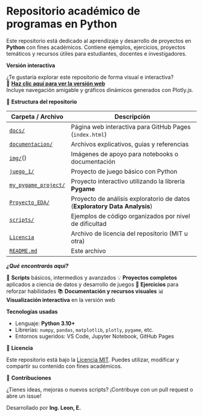 #  Repositorio académico de programas en Python

Este repositorio está dedicado al aprendizaje y desarrollo de proyectos en **Python** con fines académicos. Contiene ejemplos, ejercicios, proyectos temáticos y recursos útiles para estudiantes, docentes e investigadores.


**Versión interactiva**

 ¿Te gustaría explorar este repositorio de forma visual e interactiva?  
🔗 **[Haz clic aquí para ver la versión web](https://eduardoleon9010.github.io/python_en_accion/)**  
Incluye navegación amigable y gráficos dinámicos generados con Plotly.js.


📂 **Estructura del repositorio**

| Carpeta / Archivo         | Descripción                                                                 |
|---------------------------|-----------------------------------------------------------------------------|
| [`docs/`](https://github.com/eduardoleon9010/python_en_accion/tree/main/docs)                   | Página web interactiva para GitHub Pages (`index.html`)                     |
| [`documentacion/`](https://github.com/eduardoleon9010/python_en_accion/tree/main/documentacion)          | Archivos explicativos, guías y referencias                                  |
| [`img/`]()()                    | Imágenes de apoyo para notebooks o documentación                            |
| [`juego_1/`](https://github.com/eduardoleon9010/python_en_accion/blob/main/juego_1/README.md)               | Proyecto de juego básico con Python                                         |
| [`my_pygame_project/`](https://github.com/eduardoleon9010/python_en_accion/blob/main/my_pygame_project/README.md)        | Proyecto interactivo utilizando la librería **Pygame**                      |
| [`Proyecto_EDA/`](https://github.com/eduardoleon9010/python_en_accion/blob/main/Proyecto_EDA/README.md)             | Proyecto de análisis exploratorio de datos (**Exploratory Data Analysis**) |
| [`scripts/`](https://github.com/eduardoleon9010/python_en_accion/tree/main/scripts)                 | Ejemplos de código organizados por nivel de dificultad                      |
| [`Licencia`](https://github.com/eduardoleon9010/python_en_accion/blob/main/LICENSE)                  | Archivo de licencia del repositorio (MIT u otra)                            |
| [`README.md`](https://github.com/eduardoleon9010/python_en_accion/blob/main/README.md)               | Este archivo                                                               |

***¿Qué encontrarás aquí?***

🔢 **Scripts** básicos, intermedios y avanzados
💡 **Proyectos completos** aplicados a ciencia de datos y desarrollo de juegos
🧠 **Ejercicios** para reforzar habilidades
📚 **Documentación y recursos visuales**
📊 **Visualización interactiva** en la versión web


**Tecnologías usadas**

- Lenguaje: **Python 3.10+**
- Librerías: `numpy`, `pandas`, `matplotlib`, `plotly`, `pygame`, etc.
- Entornos sugeridos: VS Code, Jupyter Notebook, GitHub Pages


📄 **Licencia**

Este repositorio está bajo la [Licencia MIT](./Licencia). Puedes utilizar, modificar y compartir su contenido con fines académicos.


🤝 **Contribuciones**

¿Tienes ideas, mejoras o nuevos scripts? ¡Contribuye con un pull request o abre un issue!


Desarrollado por **Ing. Leon, E.**  
